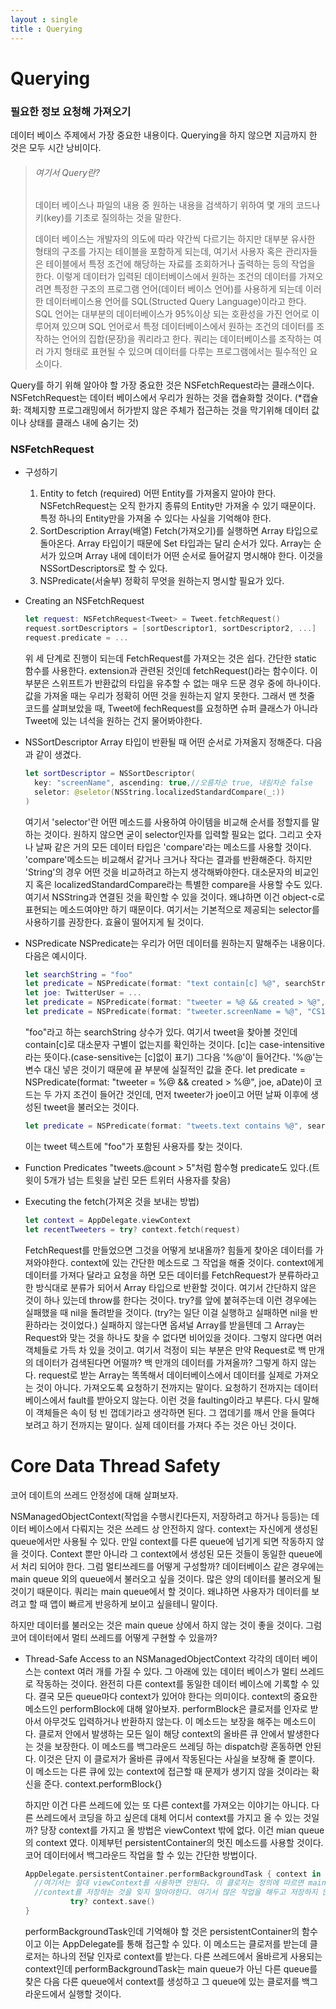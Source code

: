 ```yaml
---
layout : single
title : Querying
---
```

# Querying

### 필요한 정보 요청해 가져오기

데이터 베이스 주제에서 가장 중요한 내용이다. Querying을 하지 않으면 지금까지 한 것은 모두 시간 낭비이다. 

> ###### 여기서 Query란?
>
> 데이터 베이스나 파일의 내용 중 원하는 내용을 검색하기 위하여 몇 개의 코드나 키(key)를 기초로 질의하는 것을 말한다. 
>
> 데이터 베이스는 개발자의 의도에 따라 약간씩 다르기는 하지만 대부분 유사한 형태의 구조를 가지는 테이블을 포함하게 되는데, 여기서 사용자 혹은 관리자들은 테이블에서 특정 조건에 해당하는 자료를 조회하거나 출력하는 등의 작업을 한다. 이렇게 데이터가 입력된 데이터베이스에서 원하는 조건의 데이터를 가져오려면 특정한 구조의 프로그램 언어(데이터 베이스 언어)를 사용하게 되는데 이러한 데이터베이스용 언어를 SQL(Structed Query Language)이라고 한다. SQL 언어는 대부분의 데이터베이스가 95%이상 되는 호환성을 가진 언어로 이루어져 있으며 SQL 언어로서 특정 데이터베이스에서 원하는 조건의 데이터를 조작하는 언어의 집합(문장)을 쿼리라고 한다. 쿼리는 데이터베이스를 조작하는 여러 가지 형태로 표현될 수 있으며 데이터를 다루는 프로그램에서는 필수적인 요소이다. 

Query를 하기 위해 알아야 할 가장 중요한 것은 NSFetchRequest라는 클래스이다. NSFetchRequest는 데이터 베이스에서 우리가 원하는 것을 캡슐화할 것이다. (*캡슐화: 객체지향 프로그래밍에서 허가받지 않은 주체가 접근하는 것을 막기위해 데이터 값이나 상태를 클래스 내에 숨기는 것)

### NSFetchRequest

* 구성하기

  1. Entity to fetch (required)
     어떤 Entity를 가져올지 알아야 한다. NSFetchRequest는 오직 한가지 종류의 Entity만 가져올 수 있기 때문이다. 특정 하나의 Entity만을 가져올 수 있다는 사실을 기억해야 한다. 
  2. SortDescription Array(배열)
     Fetch(가져오기)를 실행하면 Array 타입으로 돌아온다. Array 타입이기 때문에 Set 타입과는 달리 순서가 있다. Array는 순서가 있으며 Array 내에 데이터가 어떤 순서로 들어갈지 명시해야 한다. 이것을 NSSortDescriptors로 할 수 있다. 
  3. NSPredicate(서술부)
     정확히 무엇을 원하는지 명시할 필요가 있다. 

* Creating an NSFetchRequest

  ```swift
  let request: NSFetchRequest<Tweet> = Tweet.fetchRequest()
  request.sortDescriptors = [sortDescriptor1, sortDescriptor2, ...]
  request.predicate = ...
  ```

  위 세 단계로 진행이 되는데 FetchRequest를 가져오는 것은 쉽다. 간단한 static 함수를 사용한다. extension과 관련된 것인데 fetchRequest()라는 함수이다. 이 부분은 스위프트가 반환값의 타입을 유추할 수 없는 매우 드문 경우 중에 하나이다. 값을 가져올 때는 우리가 정확히 어떤 것을 원하는지 알지 못한다. 그래서 맨 첫줄 코드를 살펴보았을 때, Tweet에 fechRequest를 요청하면 슈퍼 클래스가 아니라 Tweet에 있는 녀석을 원하는 건지 물어봐야한다. 

* NSSortDescriptor
  Array 타입이 반환될 때 어떤 순서로 가져올지 정해준다. 다음과 같이 생겼다.

  ```swift
  let sortDescriptor = NSSortDescriptor(
  	key: "screenName", ascending: true,//오름차순 true, 내림차순 false
    seletor: @seletor(NSString.localizedStandardCompare(_:))
  )
  ```

  여기서 'selector'란 어떤 메소드를 사용하여 아이템을 비교해 순서를 정할지를 말하는 것이다. 원하지 않으면 굳이 selector인자를 입력할 필요는 없다. 그리고 숫자나 날짜 같은 거의 모든 데이터 타입은 'compare'라는 메소드를 사용할 것이다. 'compare'메소드는 비교해서 같거나 크거나 작다는 결과를 반환해준다. 하지만 'String'의 경우 어떤 것을 비교하려고 하는지 생각해봐야한다. 대소문자의 비교인지 혹은 localizedStandardCompare라는 특별한 compare을 사용할 수도 있다. 여기서 NSString과 연결된 것을 확인할 수 있을 것이다. 왜냐하면 이건 object-c로 표현되는 메소드여야만 하기 때문이다. 여기서는 기본적으로 제공되는 selector를 사용하기를 권장한다. 효율이 떨어지게 될 것이다.  

* NSPredicate
  NSPredicate는 우리가 어떤 데이터를 원하는지 말해주는 내용이다. 다음은 예시이다.

  ```swift
  let searchString = "foo"
  let predicate = NSPredicate(format: "text contain[c] %@", searchString)
  let joe: TwitterUser = ...
  let predicate = NSPredicate(format: "tweeter = %@ && created > %@", joe, aDate)
  let predicate = NSPredicate(format: "tweeter.screenName = %@", "CS193p")
  ```

  "foo"라고 하는 searchString 상수가 있다. 여기서 tweet을 찾아볼 것인데 contain[c]로 대소문자 구별이 없는지를 확인하는 것이다. [c]는 case-intensitive라는 뜻이다.(case-sensitive는 [c]없이 표기) 그다음 '%@'이 들어간다. '%@'는 변수 대신 넣은 것이기 때문에 끝 부분에 실질적인 값을 준다. 
  let predicate = NSPredicate(format: "tweeter = %@ && created > %@", joe, aDate)이 코드는 두 가지 조건이 들어간 것인데, 먼저 tweeter가 joe이고 어떤 날짜 이후에 생성된 tweet을 불러오는 것이다.  

  ```swift
  let predicate = NSPredicate(format: "tweets.text contains %@", searchString)
  ```

  이는 tweet 텍스트에 "foo"가 포함된 사용자를 찾는 것이다.  

* Function Predicates
  "tweets.@count > 5"처럼 함수형 predicate도 있다.(트윗이 5개가 넘는 트윗을 날린 모든 트위터 사용자를 찾음) 

* Executing the fetch(가져온 것을 보내는 방법)

  ```swift
  let context = AppDelegate.viewContext
  let recentTweeters = try? context.fetch(request)
  ```

  FetchRequest를 만들었으면 그것을 어떻게 보내올까? 힘들게 찾아온 데이터를 가져와야한다. context에 있는 간단한 메소드로 그 작업을 해줄 것이다. context에게 데이터를 가져다 달라고 요청을 하면 모든 데이터를 FetchRequest가 분류하라고 한 방식대로 분류가 되어서 Array 타입으로 반환할 것이다. 여기서 간단하지 않은 것이 하나 있는데 throw를 한다는 것이다. try?를 앞에 붙혀주는데 이런 경우에는 실패했을 때 nil을 돌려받을 것이다. (try?는 일단 이걸 실행하고 실패하면 nil을 반환하라는 것이었다.) 실패하지 않는다면 옵셔널 Array를 받을텐데 그 Array는 Request와 맞는 것을 하나도 찾을 수 없다면 비어있을 것이다. 그렇지 않다면 여러 객체들로 가득 차 있을 것이고. 
  여기서 걱정이 되는 부분은 만약 Request로 백 만개의 데이터가 검색된다면 어떨까? 백 만개의 데이터를 가져올까? 그렇게 하지 않는다. request로 받는 Array는 똑똑해서 데이터베이스에서 데이터를 실제로 가져오는 것이 아니다. 가져오도록 요청하기 전까지는 말이다. 요청하기 전까지는 데이터베이스에서 fault를 받아오지 않는다. 이런 것을 faulting이라고 부른다. 다시 말해 이 객체들은 속이 텅 빈 껍데기라고 생각하면 된다. 그 껍데기를 깨서 안을 들여다 보려고 하기 전까지는 말이다. 실제 데이터를 가져다 주는 것은 아닌 것이다. 



# Core Data Thread Safety

코어 데이트의 쓰레드 안정성에 대해 살펴보자. 

NSManagedObjectContext(작업을 수행시킨다든지, 저장하려고 하거나 등등)는 데이터 베이스에서 다뤄지는 것은 쓰레드 상 안전하지 않다. context는 자신에게 생성된 queue에서만 사용될 수 있다. 만일 context를 다른 queue에 넘기게 되면 작동하지 않을 것이다. Context 뿐만 아니라 그 context에서 생성된 모든 것들이 동일한 queue에서 처리 되어야 한다. 그럼 멀티쓰레드를 어떻게 구성할까? 데이터베이스 같은 경우에는 main queue 외의 queue에서 불러오고 싶을 것이다. 많은 양의 데이터를 불러오게 될 것이기 때문이다. 쿼리는 main queue에서 할 것이다. 왜냐하면 사용자가 데이터를 보려고 할 때 앱이 빠르게 반응하게 보이고 싶을테니 말이다. 

하지만 데이터를 불러오는 것은 main queue 상에서 하지 않는 것이 좋을 것이다. 그럼 코어 데이터에서 멀티 쓰레드를 어떻게 구현할 수 있을까? 

* Thread-Safe Access to an NSManagedObjectContext
  각각의 데이터 베이스는 context 여러 개를 가질 수 있다. 그 아래에 있는 데이터 베이스가 멀티 쓰레드로 작동하는 것이다. 완전히 다른 context를 동일한 데이터 베이스에 기록할 수 있다. 결국 모든 queue마다 context가 있어야 한다는 의미이다. 
  context의 중요한 메소드인 performBlock에 대해 알아보자. performBlock은 클로저를 인자로 받아서 아무것도 입력하거나 반환하지 않는다. 이 메소드는 보장을 해주는 메소드이다. 클로저 안에서 발생하는 모든 일이 해당 context의 올바른 큐 안에서 발생한다는 것을 보장한다. 이 메소드를 백그라운드 쓰레딩 하는 dispatch랑 혼동하면 안된다. 이것은 단지 이 클로저가 올바른 큐에서 작동된다는 사실을 보장해 줄 뿐이다. 이 메소드는 다른 큐에 있는 context에 접근할 때 문제가 생기지 않을 것이라는 확신을 준다. context.performBlock{} 

  하지만 이건 다른 쓰레드에 있는 또 다른 context를 가져오는 이야기는 아니다. 다른 쓰레드에서 코딩을 하고 싶은데 대체 어디서 context를 가지고 올 수 있는 것일까? 당장 context를 가지고 올 방법은 viewContext 밖에 없다. 이건 mian queue의 context 였다. 이제부턴 persistentContainer의 멋진 메소드를 사용할 것이다. 코어 데이터에서 백그라운드 작업을 할 수 있는 간단한 방법이다. 

  ```swift
  AppDelegate.persistentContainer.performBackgroundTask { context in 
  	//여기서는 절대 viewContext를 사용하면 안된다. 이 클로저는 정의에 따르면 main queue에서 실행되지 않기 때문이다. 이 클로저는 백그라운드의 별개의 queue에서 작동한다. 
  	//context를 저장하는 것을 잊지 말아야한다. 여기서 많은 작업을 해두고 저장하지 않으면 아무것도 하지 않은 것과 똑같다. 왜냐하면 메모리에서 작업을 한 것이기 때문에 이 블록이 사라지면 이 context를 다시 가져올 수 없으니 결국 데이터를 잃게 될 것이다. 
  			try? context.save()
  }
  ```

  performBackgroundTask인데 기억해야 할 것은 persistentContainer의 함수이고 이는 AppDelegate를 통해 접근할 수 있다. 이 메소드는 클로저를 받는데 클로저는 하나의 전달 인자로 context를 받는다. 다른 쓰레드에서 올바르게 사용되는 context인데 performBackgroundTask는 main queue가 아닌 다른 queue를 찾은 다음 다른 queue에서 context를 생성하고 그 queue에 있는 클로저를 백그라운드에서 실행할 것이다. 

  
  

